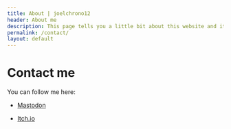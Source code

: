 ```yaml
---
title: About | joelchrono12
header: About me
description: This page tells you a little bit about this website and its creator.
permalink: /contact/
layout: default
---
```


# Contact me

You can follow me here:

* [Mastodon](https://fosstodon.org/@joeligj12) 

* [Itch.io](https://itch.io/profile/igchrono)

  